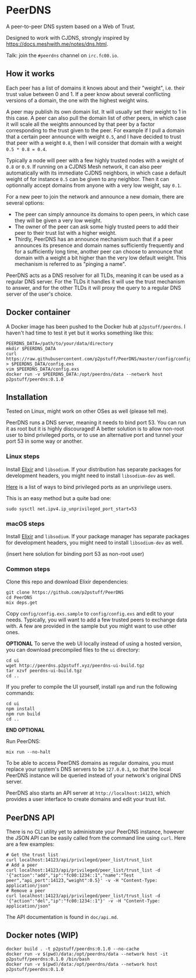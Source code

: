 # PeerDNS

A peer-to-peer DNS system based on a Web of Trust.

Designed to work with CJDNS, strongly inspired by
<https://docs.meshwith.me/notes/dns.html>.

Talk: join the `#peerdns` channel on `irc.fc00.io`.


## How it works

Each peer has a list of domains it knows about and their "weight", i.e. their
trust value between 0 and 1.  If a peer know about several conflicting versions
of a domain, the one with the highest weight wins.

A peer may publish its own domain list. It will usually set their weight to 1
in this case.  A peer can also pull the domain list of other peers, in which
case it will scale all the weights announced by that peer by a factor
corresponding to the trust given to the peer.  For example if I pull a domain
that a certain peer announce with weight `0.5`, and I have decided to trust
that peer with a weight `0.8`, then I will consider that domain with a weight
`0.5 * 0.8 = 0.4`.

Typically a node will peer with a few highly trusted nodes with a weight of
`0.8` or `0.9`.  If running on a CJDNS Mesh network, it can also peer
automatically with its immediate CJDNS neighbors, in which case a default
weight of for instance `0.5` can be given to any neighbor.  Then it can
optionnally accept domains from anyone with a very low weight, say `0.1`.

For a new peer to join the network and announce a new domain, there are several
options:

- The peer can simply announce its domains to open peers, in which case they
  will be given a very low weight.
- The owner of the peer can ask some higly trusted peers to add their peer to
  their trust list with a higher weight.
- Thirdly, PeerDNS has an announce mechanism such that if a peer announces its
  presence and domain names sufficiently frequently and for a sufficiently long
  time, another peer can choose to announce that domain with a weight a bit
  higher than the very low default weight. This mechanism is referred to as
  "pinging a name".

PeerDNS acts as a DNS resolver for all TLDs, meaning it can be used as a
regular DNS server. For the TLDs it handles it will use the trust mechanism to
answer, and for the other TLDs it will proxy the query to a regular DNS server
of the user's choice.


## Docker container

A Docker image has been pushed to the Docker hub at `p2pstuff/peerdns`.
I haven't had time to test it yet but it works something like this:

```
PEERDNS_DATA=/path/to/your/data/directory
mkdir $PEERDNS_DATA
curl https://raw.githubusercontent.com/p2pstuff/PeerDNS/master/config/config.exs.sample > $PEERDNS_DATA/config.exs
vim $PEERDNS_DATA/config.exs
docker run -v $PEERDNS_DATA:/opt/peerdns/data --network host p2pstuff/peerdns:0.1.0
```


## Installation

Tested on Linux, might work on other OSes as well (please tell me).

PeerDNS runs a DNS server, meaning it needs to bind port 53.  You can run it as
root but it is highly discouraged!  A better solution is to allow non-root user
to bind privileged ports, or to use an alternative port and tunnel your port 53
in some way or another. 

### Linux steps

Install [Elixir](https://elixir-lang.org/) and `libsodium`. If your
distribution has separate packages for development headers, you might need to
install `libsodium-dev` as well.

[Here](https://stackoverflow.com/questions/413807/is-there-a-way-for-non-root-processes-to-bind-to-privileged-ports-on-linux)
is a list of ways to bind privileged ports as an unprivilege users.

This is an easy method but a quite bad one:

```
sudo sysctl net.ipv4.ip_unprivileged_port_start=53
```

### macOS steps

Install [Elixir](https://elixir-lang.org/) and `libsodium`. If your package
manager has separate packages for development headers, you might need to
install `libsodium-dev` as well.

(insert here solution for binding port 53 as non-root user)

### Common steps

Clone this repo and download Elixir dependencies:

```
git clone https://github.com/p2pstuff/PeerDNS
cd PeerDNS
mix deps.get
```

Copy `config/config.exs.sample` to `config/config.exs` and edit to your needs.
Typically, you will want to add a few trusted peers to exchange data with. A
few are provided in the sample but you might want to use other ones.

**OPTIONAL** To serve the web UI locally instead of using a hosted version,
you can download precompiled files to the `ui` directory:

```
cd ui
wget http://peerdns.p2pstuff.xyz/peerdns-ui-build.tgz
tar xzvf peerdns-ui-build.tgz
cd ..
```

If you prefer to compile the UI yourself, install `npm` and run the following
commands:

```
cd ui
npm install
npm run build
cd ..
```

**END OPTIONAL**

Run PeerDNS:

```
mix run --no-halt
```

To be able to access PeerDNS domains as regular domains, you must replace your
system's DNS servers to be `127.0.0.1`, so that the local PeerDNS instance will
be queried instead of your network's original DNS server.

PeerDNS also starts an API server at `http://localhost:14123`, which provides a
user interface to create domains and edit your trust list.


## PeerDNS API

There is no CLI utility yet to administrate your PeerDNS instance, however the
JSON API can be easily called from the command line using `curl`. Here are a
few examples:

```
# Get the trust list
curl localhost:14123/api/privileged/peer_list/trust_list
# Add a peer
curl localhost:14123/api/privileged/peer_list/trust_list -d '{"action":"add","ip":"fc00:1234::1","name":"Test peer","api_port":14123,"weight":0.5}' -v -H "Content-Type: application/json"
# Remove a peer
curl localhost:14123/api/privileged/peer_list/trust_list -d '{"action":"del","ip":"fc00:1234::1"}' -v -H "Content-Type: application/json"
```

The API documentation is found in `doc/api.md`.


## Docker notes (WIP)

```
docker build . -t p2pstuff/peerdns:0.1.0 --no-cache
docker run -v $(pwd)/data:/opt/peerdns/data --network host -it p2pstuff/peerdns:0.1.0 /bin/bash
docker run -v $(pwd)/data:/opt/peerdns/data --network host p2pstuff/peerdns:0.1.0
```
